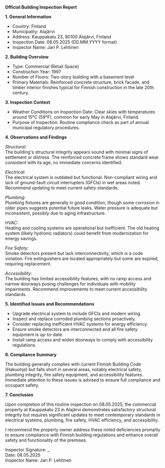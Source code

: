 **Official Building Inspection Report**

**1. General Information**

- Country: Finland
- Municipality: Alajärvi
- Address: Kauppakatu 23, 80100 Alajärvi, Finland
- Inspection Date: 08.05.2025 (DD.MM.YYYY format)
- Inspector Name: Jari P. Lehtinen

**2. Building Overview**

- Type: Commercial (Retail Space)
- Construction Year: 1997
- Number of Floors: Two-story building with a basement level
- Primary Materials: Reinforced concrete structure, brick facade, and timber interior finishes typical for Finnish construction in the late 20th century.

**3. Inspection Context**

- Weather Conditions on Inspection Date: Clear skies with temperatures around 15°C (59°F), common for early May in Alajärvi, Finland.
- Purpose of Inspection: Routine compliance check as part of annual municipal regulatory procedures.

**4. Observations and Findings**

*Structural:*  
The building's structural integrity appears sound with minimal signs of settlement or distress. The reinforced concrete frame shows standard wear consistent with its age, no immediate concerns identified.

*Electrical:*  
The electrical system is outdated but functional. Non-compliant wiring and lack of ground-fault circuit interrupters (GFCIs) in wet areas noted. Recommend updating to meet current safety standards.

*Plumbing:*  
Plumbing fixtures are generally in good condition, though some corrosion in older pipes suggests potential future leaks. Water pressure is adequate but inconsistent, possibly due to aging infrastructure.

*HVAC:*  
Heating and cooling systems are operational but inefficient. The old heating system (likely hydronic radiators) could benefit from modernization for energy savings.

*Fire Safety:*  
Smoke detectors present but lack interconnectivity, which is a code violation. Fire extinguishers are located appropriately but some are expired, requiring replacement.

*Accessibility:*  
The building has limited accessibility features, with no ramp access and narrow doorways posing challenges for individuals with mobility impairments. Recommend improvements to meet current accessibility standards.

**5. Identified Issues and Recommendations**

- Upgrade electrical system to include GFCIs and modern wiring.
- Inspect and replace corroded plumbing sections proactively.
- Consider replacing inefficient HVAC systems for energy efficiency.
- Ensure smoke detectors are interconnected and all fire safety equipment is up-to-date.
- Install ramp access and widen doorways to comply with accessibility regulations.

**6. Compliance Summary**

The building generally complies with current Finnish Building Code (Hakuohje) but falls short in several areas, notably electrical safety, plumbing integrity, fire safety equipment, and accessibility features. Immediate attention to these issues is advised to ensure full compliance and occupant safety.

**7. Conclusion**

Upon completion of this routine inspection on 08.05.2025, the commercial property at Kauppakatu 23 in Alajärvi demonstrates satisfactory structural integrity but requires significant updates to meet contemporary standards in electrical systems, plumbing, fire safety, HVAC efficiency, and accessibility. 

I recommend the property owner address these noted deficiencies promptly to ensure compliance with Finnish building regulations and enhance overall safety and functionality of the premises.

Inspector Signature: _  
Date: 08.05.2025  
Inspector Name: Jari P. Lehtinen
